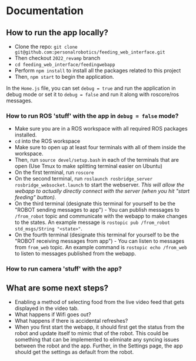 # Documentation

## How to run the app locally?
- Clone the repo: `git clone git@github.com:personalrobotics/feeding_web_interface.git`
- Then checkout `2022_revamp` branch
- `cd feeding_web_interface/feedingwebapp`
- Perform `npm install` to install all the packages related to this project
- Then, `npm start` to begin the application.

In the `Home.js` file, you can set `debug = true` and run the application in debug mode or set it to `debug = false` and run it along with roscore/ros messages. 

### How to run ROS 'stuff' with the app in `debug = false` mode?
- Make sure you are in a ROS workspace with all required ROS packages installed. 
- `cd` into the ROS workspace
- Make sure to open up at least four terminals with all of them inside the workspace. 
- Then, run `source devel/setup.bash` in each of the terminals that are open (Use Tmux to make splitting terminal easier on Ubuntu)
- On the first terminal, run `roscore`
- On the second terminal, run `roslaunch rosbridge_server rosbridge_websocket.launch` to start the webserver. _This will allow the webapp to actually directly connect with the server (when you hit "start feeding" button)._
- On the third terminal (designate this terminal for yourself to be the "ROBOT sending messages to app") - You can publish messages to `/from_robot` topic and communicate with the webapp to make changes to the states. An example message is `rostopic pub /from_robot std_msgs/String "<state>"`. 
- On the fourth terminal (designate this terminal for yourself to be the "ROBOT receiving messages from app") - You can listen to messages from `from_web` topic. An example command is `rostopic echo /from_web` to listen to messages published from the webapp. 

### How to run camera 'stuff' with the app?

## What are some next steps? 
- Enabling a method of selecting food from the live video feed that gets displayed in the video tab. 
- What happens if Wifi goes out? 
- What happens if there is accidental refreshes?
- When you first start the webapp, it should first get the status from the robot and update itself to mimic that of the robot. This could be something that can be implemented to eliminate any syncing issues between the robot and the app. Further, in the Settings page, the app should get the settings as default from the robot. 
